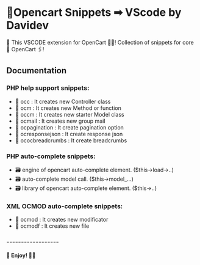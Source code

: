 # 🛒Opencart Snippets ➡ VScode by Davidev
🐷 This VSCODE extension for OpenCart 🙋‍♀️! Collection of snippets for core 🛒 OpenCart 🖇!
## Documentation
### PHP help support snippets:
- 📁 occ : It creates new Controller class
- 📁 ocm : It creates new Method or function
- 📁 occm : It creates new starter Model class
- 📁 ocmail : It creates new group mail
- 📁 ocpagination : It create pagination option
- 📁 ocresponsejson : It create response json
- 📁 ococbreadcrumbs : It create breadcrumbs
### PHP auto-complete snippets:
- 🗃 engine of opencart auto-complete element. ($this->load->..)
- 🗃 auto-complete model call. ($this->model_...)
- 🗃 library of opencart auto-complete element. ($this->..)
### XML OCMOD auto-complete snippets:
- 📁 ocmod : It creates new modificator
- 📁 ocmodf : It creates new file
### ------------------
**🙇 Enjoy! 🙇‍♂️** 
